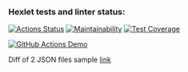 ### Hexlet tests and linter status:

[![Actions Status](https://github.com/sirflyingv/frontend-project-46/workflows/hexlet-check/badge.svg)](https://github.com/sirflyingv/frontend-project-46/actions)
[![Maintainability](https://api.codeclimate.com/v1/badges/907c21406f66906d8c18/maintainability)](https://codeclimate.com/github/sirflyingv/frontend-project-46/maintainability)
[![Test Coverage](https://api.codeclimate.com/v1/badges/907c21406f66906d8c18/test_coverage)](https://codeclimate.com/github/sirflyingv/frontend-project-46/test_coverage)

[![GitHub Actions Demo](https://github.com/sirflyingv/frontend-project-46/actions/workflows/gh-actions-test.yml/badge.svg)](https://github.com/sirflyingv/frontend-project-46/actions/workflows/gh-actions-test.yml)

Diff of 2 JSON files sample [link](https://asciinema.org/a/xCQkcJKTUzYjQXw7hHAxkCUYu)
